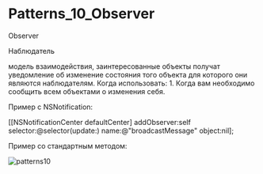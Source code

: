 # Patterns_10_Observer

Observer

Наблюдатель

модель взаимодействия, заинтересованные объекты получат уведомление об изменение состояния того объекта для которого они являются наблюдателям.
Когда использовать: 1. Когда вам необходимо сообщить всем объектами о изменения себя.

Пример с NSNotification:

[[NSNotificationCenter defaultCenter] addObserver:self selector:@selector(update:) name:@"broadcastMessage" object:nil];

Пример со стандартным методом:

![patterns10](https://user-images.githubusercontent.com/8353437/28952677-f5bc0e22-78fc-11e7-8359-c91a986e5615.png)

